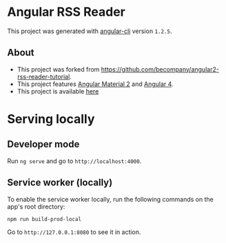 # Angular RSS Reader

This project was generated with [angular-cli](https://github.com/angular/angular-cli) version `1.2.5`.

## About

- This project was forked from <https://github.com/becompany/angular2-rss-reader-tutorial>.
- This project features [Angular Material 2](https://material.angular.io) and [Angular 4](https://angular.io).
- This project is available [here](https://chan4077.github.io/rss-reader)

# Serving locally
## Developer mode
Run `ng serve` and go to `http://localhost:4000`.
## Service worker (locally)
To enable the service worker locally, run the following commands on the app's root directory:
```bash
npm run build-prod-local
```
Go to `http://127.0.0.1:8080` to see it in action.